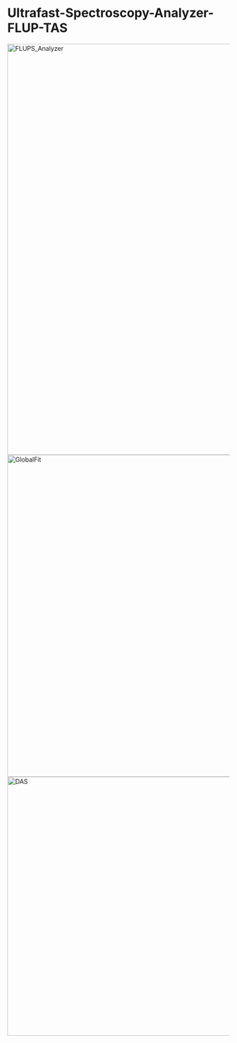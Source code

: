 # Ultrafast-Spectroscopy-Analyzer-FLUP-TAS

<img width="1391" height="932" alt="FLUPS_Analyzer" src="https://github.com/user-attachments/assets/1c3f7773-0fcd-4f0c-a4fb-8eb825c39da0" />
<img width="985" height="730" alt="GlobalFit" src="https://github.com/user-attachments/assets/61caf01f-1142-42f5-9dd8-7a839b04d135" />
<img width="800" height="587" alt="DAS" src="https://github.com/user-attachments/assets/3b08a079-639b-4ab1-8766-8ef9c3235471" />

